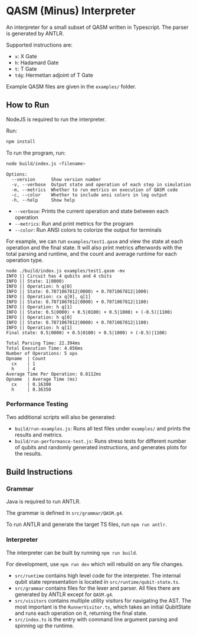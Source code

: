 # QASM (Minus) Interpreter

An interpreter for a small subset of QASM written in Typescript. The parser is generated by ANTLR.

Supported instructions are:
- `x`: X Gate
- `h`: Hadamard Gate
- `t`: T Gate
- `tdg`: Hermetian adjoint of T Gate

Example QASM files are given in the `examples/` folder.

## How to Run

NodeJS is required to run the interpreter.

Run:
```bash
npm install
```
To run the program, run:
```bash
node build/index.js <filename>
```

```
Options:
  --version      Show version number
  -v, --verbose  Output state and operation of each step in simulation
  -m, --metrics  Whether to run metrics on execution of QASM code
  -c, --color    Whether to include ansi colors in log output
  -h, --help     Show help                                            
```

- `--verbose`: Prints the current operation and state between each operation
- `--metrics`: Run and print metrics for the program
- `--color`: Run ANSI colors to colorize the output for terminals

For example, we can run `examples/test1.qasm` and view the state at each operation and the final state. It will also print metrics afterwords with the total parsing and runtime, and the count and average runtime for each operation type.

```
node ./build/index.js examples/test1.qasm -mv
INFO || Circuit has 4 qubits and 4 cbits
INFO || State: 1|0000⟩
INFO || Operation: h q[0]
INFO || State: 0.7071067812|0000⟩ + 0.7071067812|1000⟩
INFO || Operation: cx q[0], q[1]
INFO || State: 0.7071067812|0000⟩ + 0.7071067812|1100⟩
INFO || Operation: h q[1]
INFO || State: 0.5|0000⟩ + 0.5|0100⟩ + 0.5|1000⟩ + (-0.5)|1100⟩
INFO || Operation: h q[0]
INFO || State: 0.7071067812|0000⟩ + 0.7071067812|1100⟩
INFO || Operation: h q[1]
Final state: 0.5|0000⟩ + 0.5|0100⟩ + 0.5|1000⟩ + (-0.5)|1100⟩

Total Parsing Time: 22.394ms
Total Execution Time: 4.056ms
Number of Operations: 5 ops
Opname  | Count
  cx    | 1
  h     | 4
Average Time Per Operation: 0.8112ms
Opname  | Average Time (ms)
  cx    | 0.16300
  h     | 0.36350
  ```

### Performance Testing

Two additional scripts will also be generated:
- `build/run-examples.js`: Runs all test files under `examples/` and prints the results and metrics.
- `build/run-performance-test.js`: Runs stress tests for different number of qubits and randomly generated instructions, and generates plots for the results.

## Build Instructions

### Grammar

Java is required to run ANTLR.

The grammar is defined in `src/grammar/QASM.g4`.

To run ANTLR and generate the target TS files, run `npm run antlr`.

### Interpreter

The interpreter can be built by running `npm run build`.

For development, use `npm run dev` which will rebuild on any file changes.

- `src/runtime` contains high level code for the interpreter. The internal qubit state representation is located in `src/runtime/qubit-state.ts`.
- `src/grammar` contains files for the lexer and parser. All files there are generated by ANTLR except for `QASM.g4`.
- `src/visitors` contains multiple utility visitors for navigating the AST. The most important is the `RunnerVisitor.ts`, which takes an initial QubitState and runs each operation on it, returning the final state.
- `src/index.ts` is the entry with command line argument parsing and spinning up the runtime. 

